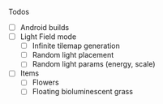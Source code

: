 Todos
- [ ] Android builds
- [ ] Light Field mode
	- [ ] Infinite tilemap generation
	- [ ] Random light placement
	- [ ] Random light params (energy, scale)
- [ ] Items
	- [ ] Flowers
	- [ ] Floating bioluminescent grass
